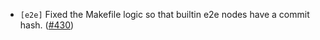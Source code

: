 - `[e2e]` Fixed the Makefile logic so that builtin e2e nodes have a commit hash.
  ([\#430](https://github.com/informalsystems/tendermint/pull/430))